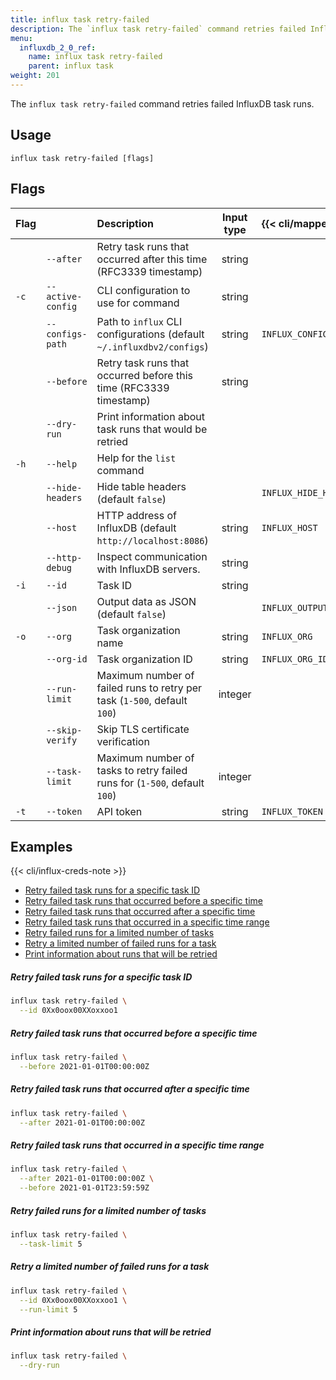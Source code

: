 ```yaml
---
title: influx task retry-failed
description: The `influx task retry-failed` command retries failed InfluxDB task runs.
menu:
  influxdb_2_0_ref:
    name: influx task retry-failed
    parent: influx task
weight: 201
---
```


The `influx task retry-failed` command retries failed InfluxDB task runs.
## Usage
```
influx task retry-failed [flags]
```

## Flags
| Flag |                   | Description                                                               | Input type | {{< cli/mapped >}}    |
|:-----|:------------------|:--------------------------------------------------------------------------|:----------:|:----------------------|
|      | `--after`         | Retry task runs that occurred after this time (RFC3339 timestamp)         | string     |                       |
| `-c` | `--active-config` | CLI configuration to use for command                                      | string     |                       |
|      | `--configs-path`  | Path to `influx` CLI configurations (default `~/.influxdbv2/configs`)     | string     | `INFLUX_CONFIGS_PATH` |
|      | `--before`        | Retry task runs that occurred before this time (RFC3339 timestamp)        | string     |                       |
|      | `--dry-run`       | Print information about task runs that would be retried                   |            |                       |
| `-h` | `--help`          | Help for the `list` command                                               |            |                       |
|      | `--hide-headers`  | Hide table headers (default `false`)                                      |            | `INFLUX_HIDE_HEADERS` |
|      | `--host`          | HTTP address of InfluxDB (default `http://localhost:8086`)                | string     | `INFLUX_HOST`         |
|      | `--http-debug`    | Inspect communication with InfluxDB servers.                              | string     |                       |
| `-i` | `--id`            | Task ID                                                                   | string     |                       |
|      | `--json`          | Output data as JSON (default `false`)                                     |            | `INFLUX_OUTPUT_JSON`  |
| `-o` | `--org`           | Task organization name                                                    | string     | `INFLUX_ORG`          |
|      | `--org-id`        | Task organization ID                                                      | string     | `INFLUX_ORG_ID`       |
|      | `--run-limit`     | Maximum number of failed runs to retry per task (`1-500`, default `100`)  | integer    |                       |
|      | `--skip-verify`   | Skip TLS certificate verification                                         |            |                       |
|      | `--task-limit`    | Maximum number of tasks to retry failed runs for (`1-500`, default `100`) | integer    |                       |
| `-t` | `--token`         | API token                                                                 | string     | `INFLUX_TOKEN`        |

## Examples

{{< cli/influx-creds-note >}}

- [Retry failed task runs for a specific task ID](#retry-failed-task-runs-for-a-specific-task-id)
- [Retry failed task runs that occurred before a specific time](#retry-failed-task-runs-that-occurred-before-a-specific-time)
- [Retry failed task runs that occurred after a specific time](#retry-failed-task-runs-that-occurred-after-a-specific-time)
- [Retry failed task runs that occurred in a specific time range](#retry-failed-task-runs-that-occurred-in-a-specific-time-range)
- [Retry failed runs for a limited number of tasks](#retry-failed-runs-for-a-limited-number-of-tasks)
- [Retry a limited number of failed runs for a task](#retry-a-limited-number-of-failed-runs-for-a-task)
- [Print information about runs that will be retried](#print-information-about-runs-that-will-be-retried)

##### Retry failed task runs for a specific task ID
```sh
influx task retry-failed \
  --id 0Xx0oox00XXoxxoo1
```

##### Retry failed task runs that occurred before a specific time
```sh
influx task retry-failed \
  --before 2021-01-01T00:00:00Z
```

##### Retry failed task runs that occurred after a specific time
```sh
influx task retry-failed \
  --after 2021-01-01T00:00:00Z
```

##### Retry failed task runs that occurred in a specific time range
```sh
influx task retry-failed \
  --after 2021-01-01T00:00:00Z \
  --before 2021-01-01T23:59:59Z
```

##### Retry failed runs for a limited number of tasks
```sh
influx task retry-failed \
  --task-limit 5
```

##### Retry a limited number of failed runs for a task
```sh
influx task retry-failed \
  --id 0Xx0oox00XXoxxoo1 \
  --run-limit 5
```

##### Print information about runs that will be retried
```sh
influx task retry-failed \
  --dry-run
```

